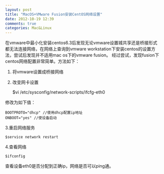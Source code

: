 ```yaml
---
layout: post
title: "MacOS+VMware Fusion安装CentOS网络设置"
date: 2012-10-19 12:39
comments: true
categories: Mac&Linux
---
```


在vmware中最小化安装centos6.3后发现无论vmware设置城共享还是桥接形式都无法连接网络，在网络上查询到vmware workstation下安装centos的设置方法，尝试后发现并不适用mac os下的vmware fusion。
经过尝试，发现fusion下centos网络配置非常简单。方法如下：

1. 将vmware设置成桥接网络
2. 改变网卡设置

	$vi /etc/sysconfig/network-scripts/ifcfg-eth0

修改为如下值：

	BOOTPROTO="dhcp" //使用dhcp配置ip地址  
	ONBOOT="yes" //使设备启动  

3.重启网络服务

	$service network restart

4.查看网络

	$ifconfig

查看设备eth0是否分配到正确ip，网络是否可以ping通。